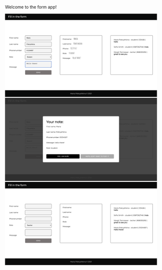 Welcome to the form app!

![ScreenShot](Screenshot1.png)
![ScreenShot](Screenshot2.png)
![ScreenShot](Screenshot3.png)

